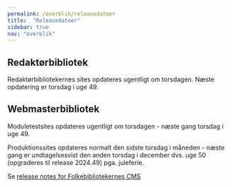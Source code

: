 ```yaml
---
permalink: /overblik/releasedatoer
title:  "Releasedatoer"
sidebar: true
nav: "overblik"
---
```


## Redaktørbibliotek

Redaktørbibliotekernes sites opdateres ugentligt om torsdagen. Næste opdatering er torsdag i uge 49.
 
## Webmasterbibliotek

Moduletestsites opdateres ugentligt om torsdagen - næste gang torsdag i uge 49.
 
Produktionssites opdateres normalt den sidste torsdag i måneden - næste gang er undtagelsesvist den anden torsdag i december dvs. uge 50 (opgraderes til release 2024.49) pga. juleferie. 
 
Se [release notes for Folkebibliotekernes CMS](https://www.folkebibliotekernescms.dk/main/overblik/release-notes/)
